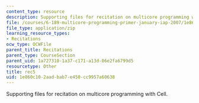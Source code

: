 ```yaml
---
content_type: resource
description: Supporting files for recitation on multicore programming with Cell.
file: /courses/6-189-multicore-programming-primer-january-iap-2007/1e860c102aadbab7e450cc9957a60638_rec5.zip
file_type: application/zip
learning_resource_types:
- Recitations
ocw_type: OCWFile
parent_title: Recitations
parent_type: CourseSection
parent_uid: 1a727310-1a37-c171-a13d-06e2fa6799d5
resourcetype: Other
title: rec5
uid: 1e860c10-2aad-bab7-e450-cc9957a60638
---
```

Supporting files for recitation on multicore programming with Cell.

